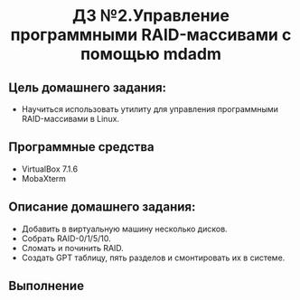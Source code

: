 <h1 align="center">ДЗ №2.Управление программными 
  RAID-массивами с помощью mdadm</h1>

## Цель домашнего задания:
+ Научиться использовать утилиту для управления программными RAID-массивами в Linux.
## Программные средства
+ VirtualBox 7.1.6
+ MobaXterm
## Описание домашнего задания:
   + Добавить в виртуальную машину несколько дисков.
   + Собрать RAID-0/1/5/10.
   + Сломать и починить RAID.
   + Создать GPT таблицу, пять разделов и смонтировать их в системе.
## Выполнение
